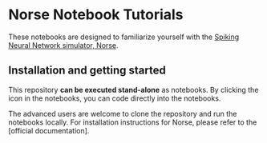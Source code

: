 # Norse Notebook Tutorials

These notebooks are designed to familiarize yourself with the [Spiking Neural Network simulator, Norse](https://github.com/norse/norse).

## Installation and getting started

This repository **can be executed stand-alone** as notebooks. By clicking the <i class="fas fa-rocket"></i> icon in the notebooks, you can code directly into the notebooks.

The advanced users are welcome to clone the repository and run the notebooks locally.
For installation instructions for Norse, please refer to the [official documentation].
